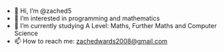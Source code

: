 - 👋 Hi, I’m @zached5
- 👀 I’m interested in programming and mathematics
- 🌱 I’m currently studying A Level: Maths, Further Maths and Computer Science
- 📫 How to reach me: zachedwards2008@gmail.com


<!---
zached5/zached5 is a ✨ special ✨ repository because its `README.md` (this file) appears on your GitHub profile.
You can click the Preview link to take a look at your changes.
--->
